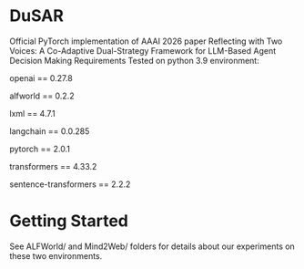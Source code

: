 # DuSAR
Official PyTorch implementation of AAAI 2026 paper Reflecting with Two Voices: A Co-Adaptive Dual-Strategy Framework for LLM-Based Agent Decision Making
Requirements
Tested on python 3.9 environment:

openai == 0.27.8

alfworld == 0.2.2

lxml == 4.7.1

langchain == 0.0.285

pytorch == 2.0.1

transformers == 4.33.2

sentence-transformers == 2.2.2

# Getting Started
See ALFWorld/ and Mind2Web/ folders for details about our experiments on these two environments.
